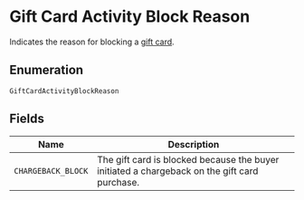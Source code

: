 
# Gift Card Activity Block Reason

Indicates the reason for blocking a [gift card](../models/gift-card.md).

## Enumeration

`GiftCardActivityBlockReason`

## Fields

| Name | Description |
|  --- | --- |
| `CHARGEBACK_BLOCK` | The gift card is blocked because the buyer initiated a chargeback on the gift card purchase. |

